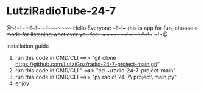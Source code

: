 # LutziRadioTube-24-7
@~!~!~~~~~!~!~!~!~!~~~~~~~ Hello Everyone ~!~!~ this is app for fun, choose a mode for listening what ever you feel. ~~~~~~~!~!~!~!~!~~~~~!~!~@

installation guide

1. run this code in CMD/CLI ==>>  "git clone https://github.com/LutziGoz/radio-24-7-project-main.git"
2. run this code in CMD/CLI " ==>>  "cd ~/radio-24-7-project-main"
3. run this code in CMD/CLI ==>>  "py radio\ 24-7\ project\ main.py"
4. enjoy 
